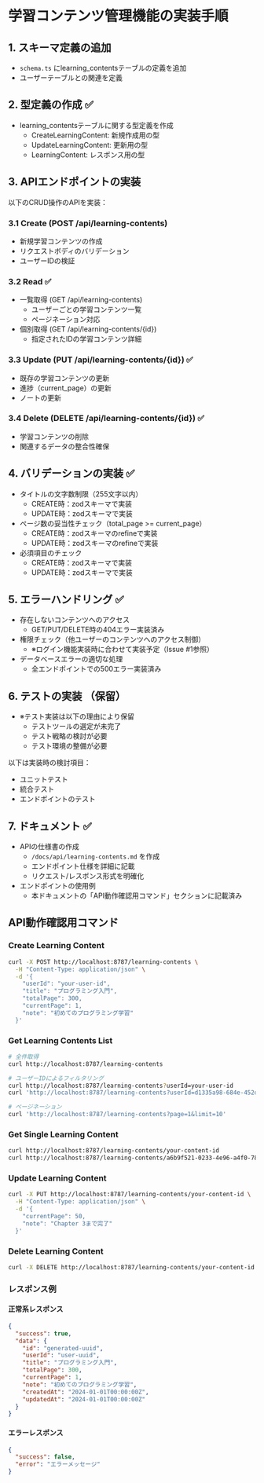 # 学習コンテンツ管理機能の実装手順

## 1. スキーマ定義の追加
- `schema.ts` にlearning_contentsテーブルの定義を追加
- ユーザーテーブルとの関連を定義

## 2. 型定義の作成 ✅
- learning_contentsテーブルに関する型定義を作成
  - CreateLearningContent: 新規作成用の型
  - UpdateLearningContent: 更新用の型
  - LearningContent: レスポンス用の型

## 3. APIエンドポイントの実装
以下のCRUD操作のAPIを実装：

### 3.1 Create (POST /api/learning-contents)
- 新規学習コンテンツの作成
- リクエストボディのバリデーション
- ユーザーIDの検証

### 3.2 Read ✅
- 一覧取得 (GET /api/learning-contents)
  - ユーザーごとの学習コンテンツ一覧
  - ページネーション対応
- 個別取得 (GET /api/learning-contents/{id})
  - 指定されたIDの学習コンテンツ詳細

### 3.3 Update (PUT /api/learning-contents/{id}) ✅
- 既存の学習コンテンツの更新
- 進捗（current_page）の更新
- ノートの更新

### 3.4 Delete (DELETE /api/learning-contents/{id}) ✅
- 学習コンテンツの削除
- 関連するデータの整合性確保

## 4. バリデーションの実装 ✅
- タイトルの文字数制限（255文字以内）
  - CREATE時：zodスキーマで実装
  - UPDATE時：zodスキーマで実装
- ページ数の妥当性チェック（total_page >= current_page）
  - CREATE時：zodスキーマのrefineで実装
  - UPDATE時：zodスキーマのrefineで実装
- 必須項目のチェック
  - CREATE時：zodスキーマで実装
  - UPDATE時：zodスキーマで実装

## 5. エラーハンドリング ✅
- 存在しないコンテンツへのアクセス
  - GET/PUT/DELETE時の404エラー実装済み
- 権限チェック（他ユーザーのコンテンツへのアクセス制御）
  - ※ログイン機能実装時に合わせて実装予定（Issue #1参照）
- データベースエラーの適切な処理
  - 全エンドポイントでの500エラー実装済み

## 6. テストの実装 （保留）
- ※テスト実装は以下の理由により保留
  - テストツールの選定が未完了
  - テスト戦略の検討が必要
  - テスト環境の整備が必要

以下は実装時の検討項目：
- ユニットテスト
- 統合テスト
- エンドポイントのテスト

## 7. ドキュメント ✅
- APIの仕様書の作成
  - `/docs/api/learning-contents.md` を作成
  - エンドポイント仕様を詳細に記載
  - リクエスト/レスポンス形式を明確化
- エンドポイントの使用例
  - 本ドキュメントの「API動作確認用コマンド」セクションに記載済み

## API動作確認用コマンド

### Create Learning Content
```bash
curl -X POST http://localhost:8787/learning-contents \
  -H "Content-Type: application/json" \
  -d '{
    "userId": "your-user-id",
    "title": "プログラミング入門",
    "totalPage": 300,
    "currentPage": 1,
    "note": "初めてのプログラミング学習"
  }'
```

### Get Learning Contents List
```bash
# 全件取得
curl http://localhost:8787/learning-contents

# ユーザーIDによるフィルタリング
curl http://localhost:8787/learning-contents?userId=your-user-id
curl 'http://localhost:8787/learning-contents?userId=d1335a98-684e-452d-ab64-9a808f2690a1'

# ページネーション
curl 'http://localhost:8787/learning-contents?page=1&limit=10'
```

### Get Single Learning Content
```bash
curl http://localhost:8787/learning-contents/your-content-id
curl http://localhost:8787/learning-contents/a6b9f521-0233-4e96-a4f0-78b4a7c9d5df
```

### Update Learning Content
```bash
curl -X PUT http://localhost:8787/learning-contents/your-content-id \
  -H "Content-Type: application/json" \
  -d '{
    "currentPage": 50,
    "note": "Chapter 3まで完了"
  }'
```

### Delete Learning Content
```bash
curl -X DELETE http://localhost:8787/learning-contents/your-content-id
```

### レスポンス例

#### 正常系レスポンス
```json
{
  "success": true,
  "data": {
    "id": "generated-uuid",
    "userId": "user-uuid",
    "title": "プログラミング入門",
    "totalPage": 300,
    "currentPage": 1,
    "note": "初めてのプログラミング学習",
    "createdAt": "2024-01-01T00:00:00Z",
    "updatedAt": "2024-01-01T00:00:00Z"
  }
}
```

#### エラーレスポンス
```json
{
  "success": false,
  "error": "エラーメッセージ"
}
```
